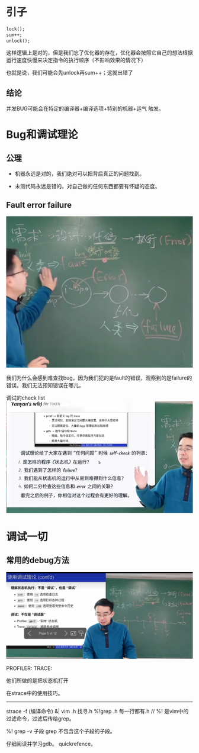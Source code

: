# 引子
```
lock();
sum++;
unlock();
```
这样逻辑上是对的，但是我们忘了优化器的存在，优化器会按照它自己的想法根据运行速度快慢来决定指令的执行顺序（不影响效果的情况下）

也就是说，我们可能会先unlock再sum++；这就出错了

## 结论
并发BUG可能会在特定的编译器+编译选项+特别的机器+运气  触发。

# Bug和调试理论

## 公理
- 机器永远是对的，我们绝对可以把背后真正的问题找到。

- 未测代码永远是错的。对自己做的任何东西都要有怀疑的态度。

## Fault error failure
![alt text](image-8.png)

我们为什么会感到难查找bug，因为我们犯的是fault的错误，观察到的是failure的错误。我们无法预知错误在哪儿。

调试的check list
![alt text](image-9.png)

# 调试一切
## 常用的debug方法
![alt text](image-10.png)

PROFILER:
TRACE:

他们所做的是把状态机打开


在strace中的使用技巧。
___
strace -f (编译命令)  &| vim
\.h 找寻.h
%!grep \.h  每一行都有.h  // %! 是vim中的过滤命令，过滤后传给grep。

%! grep -v 子段   grep 不包含这个子段的子段。



仔细阅读并学习gdb。
quickrefence。

